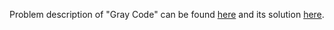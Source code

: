 Problem description of "Gray Code" can be found [here](https://leetcode.com/problems/gray-code/) and its solution [here](https://github.com/aurimas13/LeetCode-HackerRank-MAANG/blob/main/LeetCode/Python%20Solutions/Gray%20Code/gray.py).
